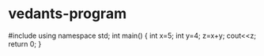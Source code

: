 # vedants-program
#include<iostream>
  using namespace std;
  int main()
  {
int x=5;
  int y=4;
  z=x+y;
  cout<<z;
  return 0;
  }
